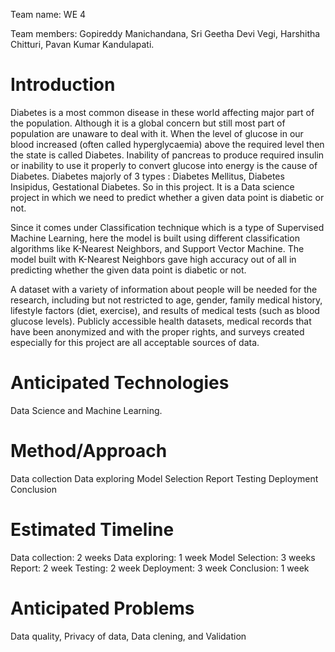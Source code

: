 Team name: WE 4

Team members: Gopireddy Manichandana, Sri Geetha Devi Vegi, Harshitha Chitturi, Pavan Kumar Kandulapati. 


# Introduction

Diabetes is a most common disease in these world affecting major part of the population. Although it is a global concern but still most part of 
population are unaware to deal with it. When the level of glucose in our blood increased (often called hyperglycaemia) above the required level 
then the state is called Diabetes. Inability of pancreas to produce required insulin or inability to use it properly to convert glucose into energy is the 
cause of Diabetes. Diabetes majorly of 3 types : Diabetes Mellitus, Diabetes Insipidus, Gestational Diabetes. So in this project. It is a Data 
science project in which we need to predict whether a given data point is diabetic or not. 

Since it comes under Classification technique which is a type of Supervised Machine Learning, here the model is built using different 
classification algorithms like K-Nearest Neighbors, and Support Vector Machine. The model built with K-Nearest Neighbors gave high accuracy out of all in predicting whether the given data point is
diabetic or not.

A dataset with a variety of information about people will be needed for the research, including but not restricted to age, gender, 
family medical history, lifestyle factors (diet, exercise), and results of medical tests (such as blood glucose levels). 
Publicly accessible health datasets, medical records that have been anonymized and with the proper rights, and surveys created 
especially for this project are all acceptable sources of data.

# Anticipated Technologies

Data Science and Machine Learning.

# Method/Approach

Data collection
Data exploring
Model Selection
Report
Testing
Deployment
Conclusion

# Estimated Timeline

Data collection: 2 weeks
Data exploring: 1 week
Model Selection: 3 weeks
Report: 2 week
Testing: 2 week
Deployment: 3 week
Conclusion: 1 week


# Anticipated Problems

Data quality, Privacy of data, Data clening, and Validation